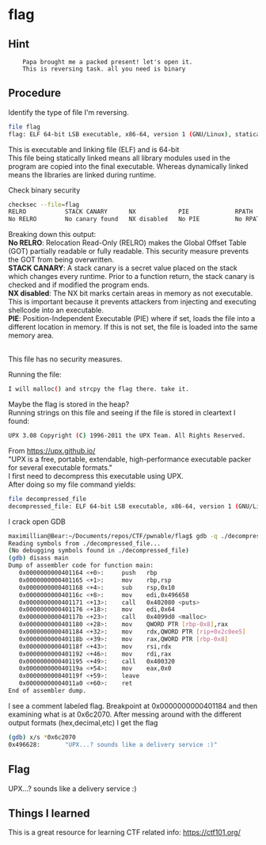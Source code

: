 # flag

## Hint
```
	Papa brought me a packed present! let's open it.
	This is reversing task. all you need is binary
```

## Procedure
Identify the type of file I'm reversing.<br>

```bash
file flag
flag: ELF 64-bit LSB executable, x86-64, version 1 (GNU/Linux), statically linked, no section header
```
This is executable and linking file (ELF) and is 64-bit<br>
This file being statically linked means all library modules used in the program are copied into the final executable. Whereas dynamically linked means the libraries are linked during runtime.<br>

Check binary security
```bash
checksec --file=flag
RELRO           STACK CANARY      NX            PIE             RPATH      RUNPATH      Symbols         FORTIFY Fortified       Fortifiable  FILE
No RELRO        No canary found   NX disabled   No PIE          No RPATH   No RUNPATH   No Symbols      No      0               0       flag
```
Breaking down this output:<br>
<b>No RELRO</b>: Relocation Read-Only (RELRO) makes the Global Offset Table (GOT) partially readable or fully readable. This security measure prevents the GOT from being overwritten.<br>
<b>STACK CANARY</b>: A stack canary is a secret value placed on the stack which changes every runtime. Prior to a function return, the stack canary is checked and if modified the program ends.<br>
<b>NX disabled</b>: The NX bit marks certain areas in memory as not executable. This is important because it prevents attackers from injecting and executing shellcode into an executable.<br>
<b>PIE</b>: Position-Independent Executable (PIE) where if set, loads the file into a different location in memory. If this is not set, the file is loaded into the same memory area.<br><br>

This file has no security measures.<br>

Running the file:
```bash
I will malloc() and strcpy the flag there. take it.
```
Maybe the flag is stored in the heap?<br>
Running strings on this file and seeing if the file is stored in cleartext I found:
```bash
UPX 3.08 Copyright (C) 1996-2011 the UPX Team. All Rights Reserved.
````
From https://upx.github.io/<br>
"UPX is a free, portable, extendable, high-performance executable packer for several executable formats."<br>
I first need to decompress this executable using UPX.<br>
After doing so my file command yields:
```bash
file decompressed_file
decompressed_file: ELF 64-bit LSB executable, x86-64, version 1 (GNU/Linux), statically linked, for GNU/Linux 2.6.24, BuildID[sha1]=96ec4cc272aeb383bd9ed26c0d4ac0eb5db41b16, not stripped
```

I crack open GDB<br>
```bash
maximillian@Bear:~/Documents/repos/CTF/pwnable/flag$ gdb -q ./decompressed_file
Reading symbols from ./decompressed_file...
(No debugging symbols found in ./decompressed_file)
(gdb) disass main
Dump of assembler code for function main:
   0x0000000000401164 <+0>:     push   rbp
   0x0000000000401165 <+1>:     mov    rbp,rsp
   0x0000000000401168 <+4>:     sub    rsp,0x10
   0x000000000040116c <+8>:     mov    edi,0x496658
   0x0000000000401171 <+13>:    call   0x402080 <puts>
   0x0000000000401176 <+18>:    mov    edi,0x64
   0x000000000040117b <+23>:    call   0x4099d0 <malloc>
   0x0000000000401180 <+28>:    mov    QWORD PTR [rbp-0x8],rax
   0x0000000000401184 <+32>:    mov    rdx,QWORD PTR [rip+0x2c0ee5]        # 0x6c2070 <flag>
   0x000000000040118b <+39>:    mov    rax,QWORD PTR [rbp-0x8]
   0x000000000040118f <+43>:    mov    rsi,rdx
   0x0000000000401192 <+46>:    mov    rdi,rax
   0x0000000000401195 <+49>:    call   0x400320
   0x000000000040119a <+54>:    mov    eax,0x0
   0x000000000040119f <+59>:    leave  
   0x00000000004011a0 <+60>:    ret    
End of assembler dump.
```
I see a comment labeled flag. Breakpoint at 0x0000000000401184 and then examining what is at 0x6c2070. After messing around with the different output formats (hex,decimal,etc) I get the flag
```bash
(gdb) x/s *0x6c2070
0x496628:       "UPX...? sounds like a delivery service :)"
```
## Flag
UPX...? sounds like a delivery service :)<br>

## Things I learned
This is a great resource for learning CTF related info: https://ctf101.org/<br>

